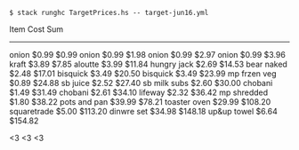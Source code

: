 ```
$ stack runghc TargetPrices.hs -- target-jun16.yml
```

  Item           Cost      Sum
  -------------- --------- ----------
  onion          \$0.99    \$0.99
  onion          \$0.99    \$1.98
  onion          \$0.99    \$2.97
  onion          \$0.99    \$3.96
  kraft          \$3.89    \$7.85
  aloutte        \$3.99    \$11.84
  hungry jack    \$2.69    \$14.53
  bear naked     \$2.48    \$17.01
  bisquick       \$3.49    \$20.50
  bisquick       \$3.49    \$23.99
  mp frzen veg   \$0.89    \$24.88
  sb juice       \$2.52    \$27.40
  sb milk subs   \$2.60    \$30.00
  chobani        \$1.49    \$31.49
  chobani        \$2.61    \$34.10
  lifeway        \$2.32    \$36.42
  mp shredded    \$1.80    \$38.22
  pots and pan   \$39.99   \$78.21
  toaster oven   \$29.99   \$108.20
  squaretrade    \$5.00    \$113.20
  dinwre set     \$34.98   \$148.18
  up&up towel    \$6.64    \$154.82


<3 <3 <3